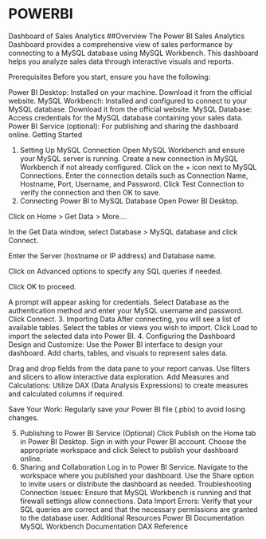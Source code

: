 # POWERBI
Dashboard of Sales Analytics
##Overview
The Power BI Sales Analytics Dashboard provides a comprehensive view of sales performance by connecting to a MySQL database using MySQL Workbench. This dashboard helps you analyze sales data through interactive visuals and reports.

Prerequisites
Before you start, ensure you have the following:

Power BI Desktop: Installed on your machine. Download it from the official website.
MySQL Workbench: Installed and configured to connect to your MySQL database. Download it from the official website.
MySQL Database: Access credentials for the MySQL database containing your sales data.
Power BI Service (optional): For publishing and sharing the dashboard online.
Getting Started
1. Setting Up MySQL Connection
Open MySQL Workbench and ensure your MySQL server is running.
Create a new connection in MySQL Workbench if not already configured.
Click on the + icon next to MySQL Connections.
Enter the connection details such as Connection Name, Hostname, Port, Username, and Password.
Click Test Connection to verify the connection and then OK to save.
2. Connecting Power BI to MySQL Database
Open Power BI Desktop.

Click on Home > Get Data > More....

In the Get Data window, select Database > MySQL database and click Connect.

Enter the Server (hostname or IP address) and Database name.

Click on Advanced options to specify any SQL queries if needed.

Click OK to proceed.

A prompt will appear asking for credentials. Select Database as the authentication method and enter your MySQL username and password.
Click Connect.
3. Importing Data
After connecting, you will see a list of available tables. Select the tables or views you wish to import.
Click Load to import the selected data into Power BI.
4. Configuring the Dashboard
Design and Customize: Use the Power BI interface to design your dashboard. Add charts, tables, and visuals to represent sales data.

Drag and drop fields from the data pane to your report canvas.
Use filters and slicers to allow interactive data exploration.
Add Measures and Calculations: Utilize DAX (Data Analysis Expressions) to create measures and calculated columns if required.

Save Your Work: Regularly save your Power BI file (.pbix) to avoid losing changes.

5. Publishing to Power BI Service (Optional)
Click Publish on the Home tab in Power BI Desktop.
Sign in with your Power BI account.
Choose the appropriate workspace and click Select to publish your dashboard online.
6. Sharing and Collaboration
Log in to Power BI Service.
Navigate to the workspace where you published your dashboard.
Use the Share option to invite users or distribute the dashboard as needed.
Troubleshooting
Connection Issues: Ensure that MySQL Workbench is running and that firewall settings allow connections.
Data Import Errors: Verify that your SQL queries are correct and that the necessary permissions are granted to the database user.
Additional Resources
Power BI Documentation
MySQL Workbench Documentation
DAX Reference
